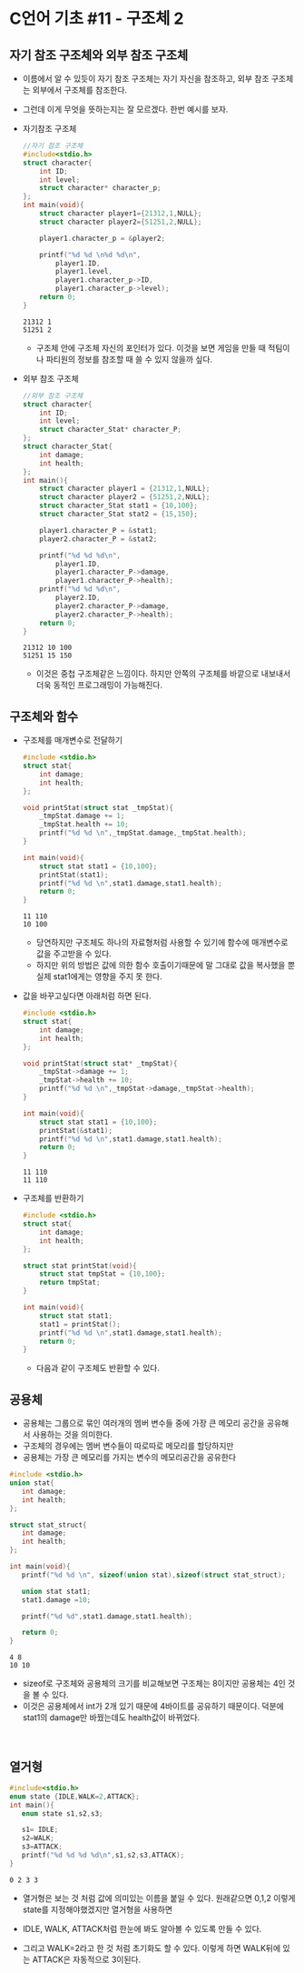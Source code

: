 # C언어 기초 #11 - 구조체 2
## 자기 참조 구조체와 외부 참조 구조체
- 이름에서 알 수 있듯이 자기 참조 구조체는 자기 자신을 참조하고, 외부 참조 구조체는 외부에서 구조체를 참조한다.
- 그런데 이게 무엇을 뜻하는지는 잘 모르겠다. 한번 예시를 보자.
- 자기참조 구조체
    ``` C
    //자기 참조 구조체
    #include<stdio.h>
    struct character{
        int ID;
        int level;
        struct character* character_p;
    };
    int main(void){
        struct character player1={21312,1,NULL};
        struct character player2={51251,2,NULL};

        player1.character_p = &player2;

        printf("%d %d \n%d %d\n",
            player1.ID,
            player1.level,
            player1.character_p->ID,
            player1.character_p->level);
        return 0;
    }
    ```
    ```
    21312 1
    51251 2
    ```
    - 구조체 안에 구조체 자신의 포인터가 있다. 이것을 보면 게임을 만들 때 적팀이나 파티원의 정보를 참조할 때 쓸 수 있지 않을까 싶다.

- 외부 참조 구조체
    ``` C
    //외부 참조 구조체
    struct character{
        int ID;
        int level;
        struct character_Stat* character_P;
    };
    struct character_Stat{
        int damage;
        int health;
    };
    int main(){
        struct character player1 = {21312,1,NULL};
        struct character player2 = {51251,2,NULL};
        struct character_Stat stat1 = {10,100};
        struct character_Stat stat2 = {15,150};

        player1.character_P = &stat1;
        player2.character_P = &stat2;

        printf("%d %d %d\n",
            player1.ID,
            player1.character_P->damage,
            player1.character_P->health);
        printf("%d %d %d\n",
            player2.ID,
            player2.character_P->damage,
            player2.character_P->health);
        return 0;
    }
    ```
    ```
    21312 10 100
    51251 15 150
    ```
    - 이것은 중첩 구조체같은 느낌이다. 하지만 안쪽의 구조체를 바깥으로 내보내서 더욱 동적인 프로그래밍이 가능해진다.

## 구조체와 함수
- 구조체를 매개변수로 전달하기
    ``` C
    #include <stdio.h>
    struct stat{
        int damage;
        int health;
    };

    void printStat(struct stat _tmpStat){
        _tmpStat.damage += 1;
        _tmpStat.health += 10;
        printf("%d %d \n",_tmpStat.damage,_tmpStat.health);
    }

    int main(void){
        struct stat stat1 = {10,100};
        printStat(stat1);
        printf("%d %d \n",stat1.damage,stat1.health);
        return 0;
    }
    ```
    ```
    11 110
    10 100
    ```
    - 당연하지만 구조체도 하나의 자료형처럼 사용할 수 있기에 함수에 매개변수로 값을 주고받을 수 있다.
    - 하지만 위의 방법은 값에 의한 함수 호출이기때문에 말 그대로 값을 복사했을 뿐 실제 stat1에게는 영향을 주지 못 한다.

- 값을 바꾸고싶다면 아래처럼 하면 된다.
    ``` C
    #include <stdio.h>
    struct stat{
        int damage;
        int health;
    };

    void printStat(struct stat* _tmpStat){
        _tmpStat->damage += 1;
        _tmpStat->health += 10;
        printf("%d %d \n",_tmpStat->damage,_tmpStat->health);
    }

    int main(void){
        struct stat stat1 = {10,100};
        printStat(&stat1);
        printf("%d %d \n",stat1.damage,stat1.health);
        return 0;
    }
    ```
    ```
    11 110
    11 110
    ```

- 구조체를 반환하기
    ``` C
    #include <stdio.h>
    struct stat{
        int damage;
        int health;
    };

    struct stat printStat(void){
        struct stat tmpStat = {10,100};
        return tmpStat;
    }

    int main(void){
        struct stat stat1;
        stat1 = printStat();
        printf("%d %d \n",stat1.damage,stat1.health);
        return 0;
    }
    ```
    - 다음과 같이 구조체도 반환할 수 있다.

## 공용체
- 공용체는 그룹으로 묶인 여러개의 멤버 변수들 중에 가장 큰 메모리 공간을 공유해서 사용하는 것을 의미한다.
- 구조체의 경우에는 멤버 변수들이 따로따로 메모리를 할당하지만
- 공용체는 가장 큰 메모리를 가지는 변수의 메모리공간을 공유한다
``` C
#include <stdio.h>
union stat{
   int damage;
   int health;
};

struct stat_struct{
   int damage;
   int health;
};

int main(void){
   printf("%d %d \n", sizeof(union stat),sizeof(struct stat_struct);

   union stat stat1;
   stat1.damage =10;

   printf("%d %d",stat1.damage,stat1.health);

   return 0;
}
```
```
4 8
10 10
```
- sizeof로 구조체와 공용체의 크기를 비교해보면 구조체는 8이지만 공용체는 4인 것을 볼 수 있다.
- 이것은 공용체에서 int가 2개 있기 때문에 4바이트를 공유하기 때문이다. 덕분에 stat1의 damage만 바꿨는데도 health값이 바뀌었다.

​
## 열거형
``` C
#include<stdio.h>
enum state {IDLE,WALK=2,ATTACK};
int main(){
   enum state s1,s2,s3;

   s1= IDLE;
   s2=WALK;
   s3=ATTACK;
   printf("%d %d %d %d\n",s1,s2,s3,ATTACK);
}
```
```
0 2 3 3
```
- 열거형은 보는 것 처럼 값에 의미있는 이름을 붙일 수 있다. 원래같으면 0,1,2 이렇게 state를 지정해야했겠지만 열거형을 사용하면

- IDLE, WALK, ATTACK처럼 한눈에 봐도 알아볼 수 있도록 만들 수 있다.

- 그리고 WALK=2라고 한 것 처럼 초기화도 할 수 있다. 이렇게 하면 WALK뒤에 있는 ATTACK은 자동적으로 3이된다.